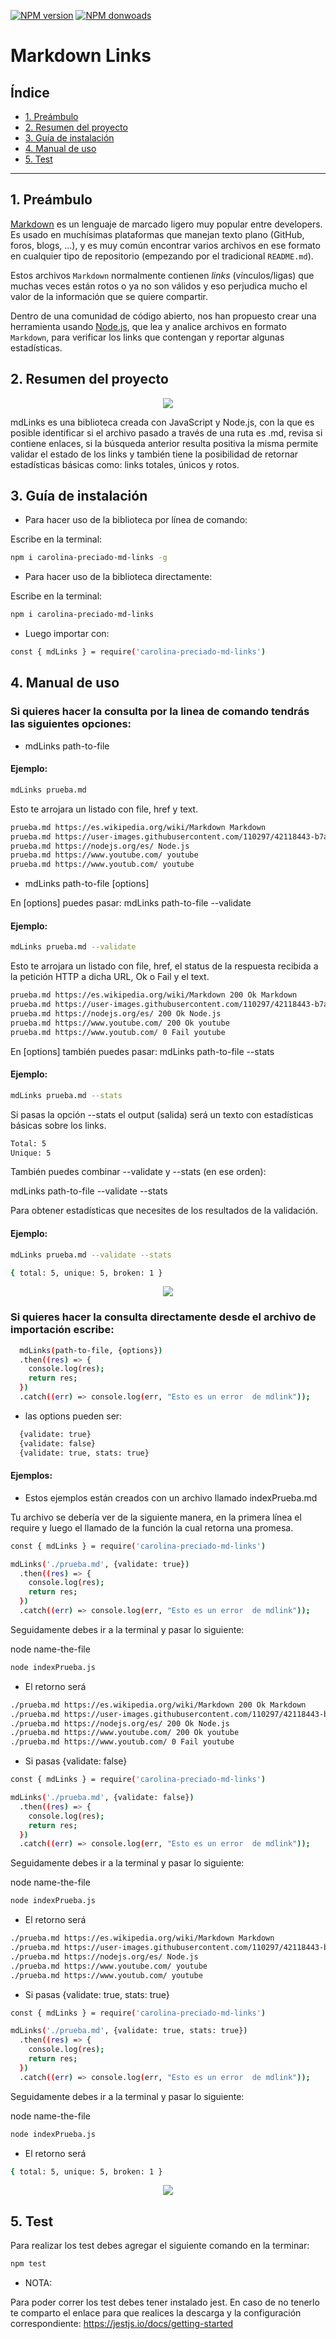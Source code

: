 [![NPM version][npm-image]][npm-url]
[![NPM donwoads][downloads-image]][npm-url]

<!-- Images -->

[npm-image]: https://badge.fury.io/js/carolina-preciado-md-links.svg
[downloads-image]: https://img.shields.io/npm/dm/carolina-preciado-md-links

<!-- URLs -->

[npm-url]: https://www.npmjs.com/package/carolina-preciado-md-links

# Markdown Links

## Índice

* [1. Preámbulo](#1-preámbulo)
* [2. Resumen del proyecto](#2-resumen-del-proyecto)
* [3. Guía de instalación](#3-guía-de-instalación)
* [4. Manual de uso](#4-manual-de-uso)
* [5. Test](#5-test)

***

## 1. Preámbulo

[Markdown](https://es.wikipedia.org/wiki/Markdown) es un lenguaje de marcado
ligero muy popular entre developers. Es usado en muchísimas plataformas que
manejan texto plano (GitHub, foros, blogs, ...), y es muy común
encontrar varios archivos en ese formato en cualquier tipo de repositorio
(empezando por el tradicional `README.md`).

Estos archivos `Markdown` normalmente contienen _links_ (vínculos/ligas) que
muchas veces están rotos o ya no son válidos y eso perjudica mucho el valor de
la información que se quiere compartir.

Dentro de una comunidad de código abierto, nos han propuesto crear una
herramienta usando [Node.js](https://nodejs.org/), que lea y analice archivos
en formato `Markdown`, para verificar los links que contengan y reportar
algunas estadísticas.

## 2. Resumen del proyecto

<p align="center"><img src="./gif/render1653263970170.gif"></p>

mdLinks es una biblioteca creada con JavaScript y Node.js, con la que es posible identificar si el archivo pasado a través de una ruta es .md, revisa si contiene enlaces, si la búsqueda anterior resulta positiva la misma permite validar el estado de los links y también tiene la posibilidad de retornar estadísticas básicas como: links totales, únicos y rotos.

## 3. Guía de instalación

- Para hacer uso de la biblioteca por línea de comando:

Escribe en la terminal: 
```sh
npm i carolina-preciado-md-links -g
```
- Para hacer uso de la biblioteca directamente:

Escribe en la terminal:
```sh
npm i carolina-preciado-md-links 
```
- Luego importar con: 
```sh
const { mdLinks } = require('carolina-preciado-md-links')
```
## 4. Manual de uso

### Si quieres hacer la consulta por la linea de comando tendrás las siguientes opciones:

- mdLinks path-to-file

#### Ejemplo:
```sh
mdLinks prueba.md
```
Esto te arrojara un listado con file, href y text.
```sh
prueba.md https://es.wikipedia.org/wiki/Markdown Markdown 
prueba.md https://user-images.githubusercontent.com/110297/42118443-b7a5f1f0-7bc8-11e8-96ad-9cc5593715a6.jpg md-links
prueba.md https://nodejs.org/es/ Node.js
prueba.md https://www.youtube.com/ youtube
prueba.md https://www.youtub.com/ youtube
```
- mdLinks path-to-file [options]

En [options] puedes pasar: mdLinks path-to-file --validate 
  
#### Ejemplo:
```sh
mdLinks prueba.md --validate
```
Esto te arrojara un listado con file, href, el status de la respuesta recibida a la petición HTTP a dicha URL, Ok o Fail y el text.
```sh
prueba.md https://es.wikipedia.org/wiki/Markdown 200 Ok Markdown
prueba.md https://user-images.githubusercontent.com/110297/42118443-b7a5f1f0-7bc8-11e8-96ad-9cc5593715a6.jpg 200 Ok md-links        
prueba.md https://nodejs.org/es/ 200 Ok Node.js
prueba.md https://www.youtube.com/ 200 Ok youtube
prueba.md https://www.youtub.com/ 0 Fail youtube
```
En [options] también puedes pasar: mdLinks path-to-file --stats

#### Ejemplo:
```sh
mdLinks prueba.md --stats   
```
Si pasas la opción --stats el output (salida) será un texto con estadísticas básicas sobre los links.
```sh
Total: 5
Unique: 5
```
También puedes combinar --validate y --stats (en ese orden):
  
mdLinks path-to-file --validate --stats
  
Para obtener estadísticas que necesites de los resultados de la validación.

#### Ejemplo:
```sh
mdLinks prueba.md --validate --stats

{ total: 5, unique: 5, broken: 1 }
```
<p align="center"><img src="./gif/render1653263970170.gif"></p>

### Si quieres hacer la consulta directamente desde el archivo de importación escribe:
```sh
  mdLinks(path-to-file, {options})
  .then((res) => {
    console.log(res);
    return res;
  })
  .catch((err) => console.log(err, "Esto es un error  de mdlink"));
```
  - las options pueden ser:
```sh
  {validate: true}
  {validate: false}
  {validate: true, stats: true}
```
  #### Ejemplos:

- Estos ejemplos están creados con un archivo llamado indexPrueba.md

Tu archivo se debería ver de la siguiente manera, en la primera línea el require y luego el llamado de la función la cual retorna una promesa.
```sh
const { mdLinks } = require('carolina-preciado-md-links')

mdLinks('./prueba.md', {validate: true})
  .then((res) => {
    console.log(res);
    return res;
  })
  .catch((err) => console.log(err, "Esto es un error  de mdlink"));
```
Seguidamente debes ir a la terminal y pasar lo siguiente:

node name-the-file
```sh
node indexPrueba.js
```
- El retorno será 
```sh
./prueba.md https://es.wikipedia.org/wiki/Markdown 200 Ok Markdown
./prueba.md https://user-images.githubusercontent.com/110297/42118443-b7a5f1f0-7bc8-11e8-96ad-9cc5593715a6.jpg 200 Ok md-links      
./prueba.md https://nodejs.org/es/ 200 Ok Node.js
./prueba.md https://www.youtube.com/ 200 Ok youtube
./prueba.md https://www.youtub.com/ 0 Fail youtube
```
- Si pasas {validate: false} 
```sh
const { mdLinks } = require('carolina-preciado-md-links')

mdLinks('./prueba.md', {validate: false})
  .then((res) => {
    console.log(res);
    return res;
  })
  .catch((err) => console.log(err, "Esto es un error  de mdlink"));
```
Seguidamente debes ir a la terminal y pasar lo siguiente:

node name-the-file
```sh
node indexPrueba.js
```
- El retorno será
```sh
./prueba.md https://es.wikipedia.org/wiki/Markdown Markdown
./prueba.md https://user-images.githubusercontent.com/110297/42118443-b7a5f1f0-7bc8-11e8-96ad-9cc5593715a6.jpg md-links
./prueba.md https://nodejs.org/es/ Node.js
./prueba.md https://www.youtube.com/ youtube
./prueba.md https://www.youtub.com/ youtube
```
- Si pasas {validate: true, stats: true}
```sh
const { mdLinks } = require('carolina-preciado-md-links')

mdLinks('./prueba.md', {validate: true, stats: true})
  .then((res) => {
    console.log(res);
    return res;
  })
  .catch((err) => console.log(err, "Esto es un error  de mdlink"));
```
Seguidamente debes ir a la terminal y pasar lo siguiente:

node name-the-file
```sh
node indexPrueba.js
```
- El retorno será
```sh
{ total: 5, unique: 5, broken: 1 }
```
<p align="center"><img src="./gif/render1653264776812.gif"></p>

## 5. Test

Para realizar los test debes agregar el siguiente comando en la terminar:
```sh
npm test
```
- NOTA:

Para poder correr los test debes tener instalado jest. En caso de no tenerlo te comparto el enlace para que realices la descarga y la configuración correspondiente: https://jestjs.io/docs/getting-started 















